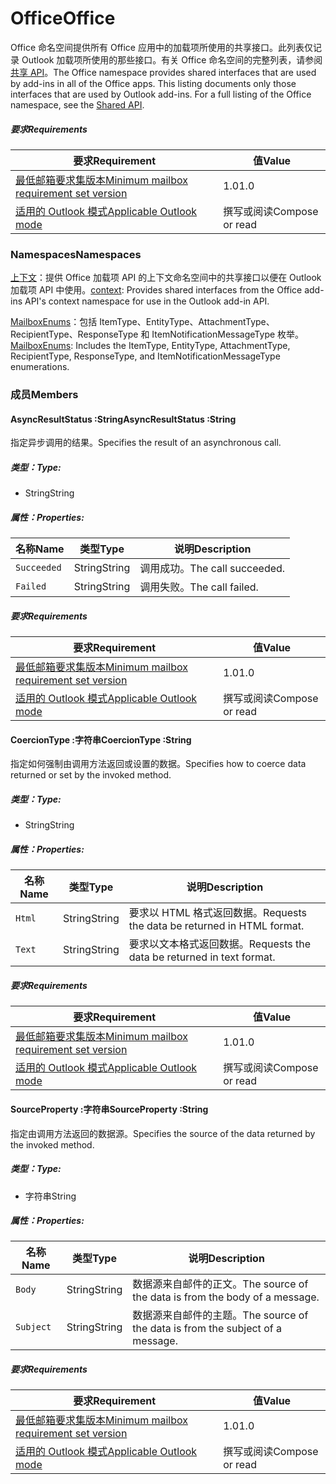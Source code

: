  

# <a name="office"></a><span data-ttu-id="93608-101">Office</span><span class="sxs-lookup"><span data-stu-id="93608-101">Office</span></span>

<span data-ttu-id="93608-p101">Office 命名空间提供所有 Office 应用中的加载项所使用的共享接口。此列表仅记录 Outlook 加载项所使用的那些接口。有关 Office 命名空间的完整列表，请参阅[共享 API](/javascript/api/office)。</span><span class="sxs-lookup"><span data-stu-id="93608-p101">The Office namespace provides shared interfaces that are used by add-ins in all of the Office apps. This listing documents only those interfaces that are used by Outlook add-ins. For a full listing of the Office namespace, see the [Shared API](/javascript/api/office).</span></span>

##### <a name="requirements"></a><span data-ttu-id="93608-104">要求</span><span class="sxs-lookup"><span data-stu-id="93608-104">Requirements</span></span>

|<span data-ttu-id="93608-105">要求</span><span class="sxs-lookup"><span data-stu-id="93608-105">Requirement</span></span>| <span data-ttu-id="93608-106">值</span><span class="sxs-lookup"><span data-stu-id="93608-106">Value</span></span>|
|---|---|
|[<span data-ttu-id="93608-107">最低邮箱要求集版本</span><span class="sxs-lookup"><span data-stu-id="93608-107">Minimum mailbox requirement set version</span></span>](/office/dev/add-ins/reference/requirement-sets/outlook-api-requirement-sets)| <span data-ttu-id="93608-108">1.0</span><span class="sxs-lookup"><span data-stu-id="93608-108">1.0</span></span>|
|[<span data-ttu-id="93608-109">适用的 Outlook 模式</span><span class="sxs-lookup"><span data-stu-id="93608-109">Applicable Outlook mode</span></span>](https://docs.microsoft.com/outlook/add-ins/#extension-points)| <span data-ttu-id="93608-110">撰写或阅读​</span><span class="sxs-lookup"><span data-stu-id="93608-110">Compose or read</span></span>|

### <a name="namespaces"></a><span data-ttu-id="93608-111">Namespaces</span><span class="sxs-lookup"><span data-stu-id="93608-111">Namespaces</span></span>

<span data-ttu-id="93608-112">[上下文](Office.context.md)：提供 Office 加载项 API 的上下文命名空间中的共享接口以便在 Outlook 加载项 API 中使用。</span><span class="sxs-lookup"><span data-stu-id="93608-112">[context](Office.context.md): Provides shared interfaces from the Office add-ins API's context namespace for use in the Outlook add-in API.</span></span>

<span data-ttu-id="93608-113">[MailboxEnums](/javascript/api/outlook/office.mailboxenums.attachmenttype)：包括 ItemType、EntityType、AttachmentType、RecipientType、ResponseType 和 ItemNotificationMessageType 枚举。</span><span class="sxs-lookup"><span data-stu-id="93608-113">[MailboxEnums](/javascript/api/outlook/office.mailboxenums.attachmenttype): Includes the ItemType, EntityType, AttachmentType, RecipientType, ResponseType, and ItemNotificationMessageType enumerations.</span></span>

### <a name="members"></a><span data-ttu-id="93608-114">成员</span><span class="sxs-lookup"><span data-stu-id="93608-114">Members</span></span>

####  <a name="asyncresultstatus-string"></a><span data-ttu-id="93608-115">AsyncResultStatus :String</span><span class="sxs-lookup"><span data-stu-id="93608-115">AsyncResultStatus :String</span></span>

<span data-ttu-id="93608-116">指定异步调用的结果。</span><span class="sxs-lookup"><span data-stu-id="93608-116">Specifies the result of an asynchronous call.</span></span>

##### <a name="type"></a><span data-ttu-id="93608-117">类型：</span><span class="sxs-lookup"><span data-stu-id="93608-117">Type:</span></span>

*   <span data-ttu-id="93608-118">String</span><span class="sxs-lookup"><span data-stu-id="93608-118">String</span></span>

##### <a name="properties"></a><span data-ttu-id="93608-119">属性：</span><span class="sxs-lookup"><span data-stu-id="93608-119">Properties:</span></span>

|<span data-ttu-id="93608-120">名称</span><span class="sxs-lookup"><span data-stu-id="93608-120">Name</span></span>| <span data-ttu-id="93608-121">类型</span><span class="sxs-lookup"><span data-stu-id="93608-121">Type</span></span>| <span data-ttu-id="93608-122">说明</span><span class="sxs-lookup"><span data-stu-id="93608-122">Description</span></span>|
|---|---|---|
|`Succeeded`| <span data-ttu-id="93608-123">String</span><span class="sxs-lookup"><span data-stu-id="93608-123">String</span></span>|<span data-ttu-id="93608-124">调用成功。</span><span class="sxs-lookup"><span data-stu-id="93608-124">The call succeeded.</span></span>|
|`Failed`| <span data-ttu-id="93608-125">String</span><span class="sxs-lookup"><span data-stu-id="93608-125">String</span></span>|<span data-ttu-id="93608-126">调用失败。</span><span class="sxs-lookup"><span data-stu-id="93608-126">The call failed.</span></span>|

##### <a name="requirements"></a><span data-ttu-id="93608-127">要求</span><span class="sxs-lookup"><span data-stu-id="93608-127">Requirements</span></span>

|<span data-ttu-id="93608-128">要求</span><span class="sxs-lookup"><span data-stu-id="93608-128">Requirement</span></span>| <span data-ttu-id="93608-129">值</span><span class="sxs-lookup"><span data-stu-id="93608-129">Value</span></span>|
|---|---|
|[<span data-ttu-id="93608-130">最低邮箱要求集版本</span><span class="sxs-lookup"><span data-stu-id="93608-130">Minimum mailbox requirement set version</span></span>](/office/dev/add-ins/reference/requirement-sets/outlook-api-requirement-sets)| <span data-ttu-id="93608-131">1.0</span><span class="sxs-lookup"><span data-stu-id="93608-131">1.0</span></span>|
|[<span data-ttu-id="93608-132">适用的 Outlook 模式</span><span class="sxs-lookup"><span data-stu-id="93608-132">Applicable Outlook mode</span></span>](https://docs.microsoft.com/outlook/add-ins/#extension-points)| <span data-ttu-id="93608-133">撰写或阅读​</span><span class="sxs-lookup"><span data-stu-id="93608-133">Compose or read</span></span>|
####  <a name="coerciontype-string"></a><span data-ttu-id="93608-134">CoercionType :字符串</span><span class="sxs-lookup"><span data-stu-id="93608-134">CoercionType :String</span></span>

<span data-ttu-id="93608-135">指定如何强制由调用方法返回或设置的数据。</span><span class="sxs-lookup"><span data-stu-id="93608-135">Specifies how to coerce data returned or set by the invoked method.</span></span>

##### <a name="type"></a><span data-ttu-id="93608-136">类型：</span><span class="sxs-lookup"><span data-stu-id="93608-136">Type:</span></span>

*   <span data-ttu-id="93608-137">String</span><span class="sxs-lookup"><span data-stu-id="93608-137">String</span></span>

##### <a name="properties"></a><span data-ttu-id="93608-138">属性：</span><span class="sxs-lookup"><span data-stu-id="93608-138">Properties:</span></span>

|<span data-ttu-id="93608-139">名称</span><span class="sxs-lookup"><span data-stu-id="93608-139">Name</span></span>| <span data-ttu-id="93608-140">类型</span><span class="sxs-lookup"><span data-stu-id="93608-140">Type</span></span>| <span data-ttu-id="93608-141">说明</span><span class="sxs-lookup"><span data-stu-id="93608-141">Description</span></span>|
|---|---|---|
|`Html`| <span data-ttu-id="93608-142">String</span><span class="sxs-lookup"><span data-stu-id="93608-142">String</span></span>|<span data-ttu-id="93608-143">要求以 HTML 格式返回数据。</span><span class="sxs-lookup"><span data-stu-id="93608-143">Requests the data be returned in HTML format.</span></span>|
|`Text`| <span data-ttu-id="93608-144">String</span><span class="sxs-lookup"><span data-stu-id="93608-144">String</span></span>|<span data-ttu-id="93608-145">要求以文本格式返回数据。</span><span class="sxs-lookup"><span data-stu-id="93608-145">Requests the data be returned in text format.</span></span>|

##### <a name="requirements"></a><span data-ttu-id="93608-146">要求</span><span class="sxs-lookup"><span data-stu-id="93608-146">Requirements</span></span>

|<span data-ttu-id="93608-147">要求</span><span class="sxs-lookup"><span data-stu-id="93608-147">Requirement</span></span>| <span data-ttu-id="93608-148">值</span><span class="sxs-lookup"><span data-stu-id="93608-148">Value</span></span>|
|---|---|
|[<span data-ttu-id="93608-149">最低邮箱要求集版本</span><span class="sxs-lookup"><span data-stu-id="93608-149">Minimum mailbox requirement set version</span></span>](/office/dev/add-ins/reference/requirement-sets/outlook-api-requirement-sets)| <span data-ttu-id="93608-150">1.0</span><span class="sxs-lookup"><span data-stu-id="93608-150">1.0</span></span>|
|[<span data-ttu-id="93608-151">适用的 Outlook 模式</span><span class="sxs-lookup"><span data-stu-id="93608-151">Applicable Outlook mode</span></span>](https://docs.microsoft.com/outlook/add-ins/#extension-points)| <span data-ttu-id="93608-152">撰写或阅读​</span><span class="sxs-lookup"><span data-stu-id="93608-152">Compose or read</span></span>|
####  <a name="sourceproperty-string"></a><span data-ttu-id="93608-153">SourceProperty :字符串</span><span class="sxs-lookup"><span data-stu-id="93608-153">SourceProperty :String</span></span>

<span data-ttu-id="93608-154">指定由调用方法返回的数据源。</span><span class="sxs-lookup"><span data-stu-id="93608-154">Specifies the source of the data returned by the invoked method.</span></span>

##### <a name="type"></a><span data-ttu-id="93608-155">类型：</span><span class="sxs-lookup"><span data-stu-id="93608-155">Type:</span></span>

*   <span data-ttu-id="93608-156">字符串</span><span class="sxs-lookup"><span data-stu-id="93608-156">String</span></span>

##### <a name="properties"></a><span data-ttu-id="93608-157">属性：</span><span class="sxs-lookup"><span data-stu-id="93608-157">Properties:</span></span>

|<span data-ttu-id="93608-158">名称</span><span class="sxs-lookup"><span data-stu-id="93608-158">Name</span></span>| <span data-ttu-id="93608-159">类型</span><span class="sxs-lookup"><span data-stu-id="93608-159">Type</span></span>| <span data-ttu-id="93608-160">说明</span><span class="sxs-lookup"><span data-stu-id="93608-160">Description</span></span>|
|---|---|---|
|`Body`| <span data-ttu-id="93608-161">String</span><span class="sxs-lookup"><span data-stu-id="93608-161">String</span></span>|<span data-ttu-id="93608-162">数据源来自邮件的正文。</span><span class="sxs-lookup"><span data-stu-id="93608-162">The source of the data is from the body of a message.</span></span>|
|`Subject`| <span data-ttu-id="93608-163">String</span><span class="sxs-lookup"><span data-stu-id="93608-163">String</span></span>|<span data-ttu-id="93608-164">数据源来自邮件的主题。</span><span class="sxs-lookup"><span data-stu-id="93608-164">The source of the data is from the subject of a message.</span></span>|

##### <a name="requirements"></a><span data-ttu-id="93608-165">要求</span><span class="sxs-lookup"><span data-stu-id="93608-165">Requirements</span></span>

|<span data-ttu-id="93608-166">要求</span><span class="sxs-lookup"><span data-stu-id="93608-166">Requirement</span></span>| <span data-ttu-id="93608-167">值</span><span class="sxs-lookup"><span data-stu-id="93608-167">Value</span></span>|
|---|---|
|[<span data-ttu-id="93608-168">最低邮箱要求集版本</span><span class="sxs-lookup"><span data-stu-id="93608-168">Minimum mailbox requirement set version</span></span>](/office/dev/add-ins/reference/requirement-sets/outlook-api-requirement-sets)| <span data-ttu-id="93608-169">1.0</span><span class="sxs-lookup"><span data-stu-id="93608-169">1.0</span></span>|
|[<span data-ttu-id="93608-170">适用的 Outlook 模式</span><span class="sxs-lookup"><span data-stu-id="93608-170">Applicable Outlook mode</span></span>](https://docs.microsoft.com/outlook/add-ins/#extension-points)| <span data-ttu-id="93608-171">撰写或阅读​</span><span class="sxs-lookup"><span data-stu-id="93608-171">Compose or read</span></span>|